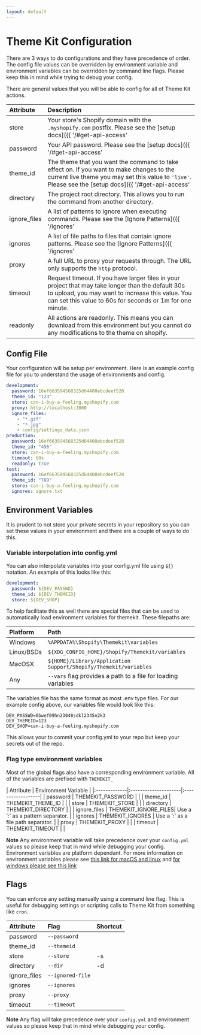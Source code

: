 ```yaml
---
layout: default
---
```

# Theme Kit Configuration

There are 3 ways to do configurations and they have precedence of order. The config
file values can be overridden by environment variable and environment variables
can be overridden by command line flags. Please keep this in mind while trying
to debug your config.

There are general values that you will be able to config for all of Theme Kit actions.

| Attribute    | Description
|:-------------|:---------------------
| store        | Your store's Shopify domain with the `.myshopify.com` postfix. Please see the [setup docs]({{ '/#get-api-access' | prepend: site.baseurl }}) on how to get this value.
| password     | Your API password. Please see the [setup docs]({{ '/#get-api-access' | prepend: site.baseurl }}) on how to get this value.
| theme_id     | The theme that you want the command to take effect on. If you want to make changes to the current live theme you may set this value to `'live'`. Please see the [setup docs]({{ '/#get-api-access' | prepend: site.baseurl }}) on how to get this value.
| directory    | The project root directory. This allows you to run the command from another directory.
| ignore_files | A list of patterns to ignore when executing commands. Please see the [Ignore Patterns]({{ '/ignores' | prepend: site.baseurl }})  documentation.
| ignores      | A list of file paths to files that contain ignore patterns. Please see the [Ignore Patterns]({{ '/ignores' | prepend: site.baseurl }})  documentation.
| proxy        | A full URL to proxy your requests through. The URL only supports the `http` protocol.
| timeout      | Request timeout. If you have larger files in your project that may take longer than the default 30s to upload, you may want to increase this value. You can set this value to 60s for seconds or 1m for one minute.
| readonly     | All actions are readonly. This means you can download from this environment but you cannot do any modifications to the theme on shopify.

## Config File

Your configuration will be setup per environment. Here is an example config file
for you to understand the usage of environments and config.

```yaml
development:
  password: 16ef663594568325d64408ebcdeef528
  theme_id: "123"
  store: can-i-buy-a-feeling.myshopify.com
  proxy: http://localhost:3000
  ignore_files:
    - "*.gif"
    - "*.jpg"
    - config/settings_data.json
production:
  password: 16ef663594568325d64408ebcdeef528
  theme_id: "456"
  store: can-i-buy-a-feeling.myshopify.com
  timeout: 60s
  readonly: true
test:
  password: 16ef663594568325d64408ebcdeef528
  theme_id: "789"
  store: can-i-buy-a-feeling.myshopify.com
  ignores: ignore.txt
```

## Environment Variables

It is prudent to not store your private secrets in your repository so you can set
these values in your environment and there are a couple of ways to do this.

### Variable interpolation into config.yml
You can also interpolate variables into your config.yml file using `${}` notation.
An example of this looks like this:

```yaml
development:
  password: ${DEV_PASSWD}
  theme_id: ${DEV_THEMEID}
  store: ${DEV_SHOP}
```

To help facilitate this as well there are special files that can be used to automatically
load environment variables for themekit. These filepaths are:

| Platform   | Path |
| :--------- | :--- |
| Windows    | `%APPDATA%\Shopify\Themekit\variables`
| Linux/BSDs | `${XDG_CONFIG_HOME}/Shopify/Themekit/variables`
| MacOSX     | `${HOME}/Library/Application Support/Shopify/Themekit/variables`
| Any        | `--vars` flag provides a path to a file for loading variables

The variables file has the same format as most .env type files. For our example
config above, our variables file would look like this:

```
DEV_PASSWD=0bwef09hn23048sdkl2345n2k3
DEV_THEMEID=123
DEV_SHOP=can-i-buy-a-feeling.myshopify.com
```

This allows your to commit your config.yml to your repo but keep your secrets
out of the repo.


### Flag type environment variables
Most of the global flags also have a corresponding environment variable. All of
the variables are prefixed with `THEMEKIT_`

| Attribute    | Environment Variable |
|:-------------|:---------------------|:------------------|
| password     | THEMEKIT_PASSWORD    |                   |
| theme_id     | THEMEKIT_THEME_ID    |                   |
| store        | THEMEKIT_STORE       |                   |
| directory    | THEMEKIT_DIRECTORY   |                   |
| ignore_files | THEMEKIT_IGNORE_FILES| Use a ':' as a pattern separator.  |
| ignores      | THEMEKIT_IGNORES     | Use a ':' as a file path separator. |
| proxy        | THEMEKIT_PROXY       |                   |
| timeout      | THEMEKIT_TIMEOUT     |                   |

**Note** Any environment variable will take precedence over your `config.yml` values
so please keep that in mind while debugging your config.
Environment variables are platform dependant. For more information on environment
variables please see [this link for macOS and linux](https://www.cyberciti.biz/faq/set-environment-variable-linux/)
and [for windows please see this link](http://www.computerhope.com/issues/ch000549.htm)

## Flags

You can enforce any setting manually using a command line flag. This is useful for
debugging settings or scripting calls to Theme Kit from something like `cron`.

| Attribute    | Flag            | Shortcut
|:-------------|:----------------|:--------|
| password     | `--password`    |         |
| theme_id     | `--themeid`     |         |
| store        | `--store`       | -s      |
| directory    | `--dir`         | -d      |
| ignore_files | `--ignored-file`|         |
| ignores      | `--ignores`     |         |
| proxy        | `--proxy`       |         |
| timeout      | `--timeout`     |         |

**Note** Any flag will take precedence over your `config.yml` and environment values
so please keep that in mind while debugging your config.
